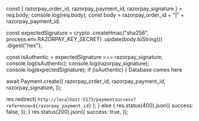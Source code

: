 const { razorpay_order_id, razorpay_payment_id, razorpay_signature } =
req.body;
console.log(req.body);
const body = razorpay_order_id + "|" + razorpay_payment_id;

const expectedSignature = crypto
.createHmac("sha256", process.env.RAZORPAY_KEY_SECRET)
.update(body.toString())
.digest("hex");

const isAuthentic = expectedSignature === razorpay_signature;
console.log(isAuthentic);
console.log(razorpay_signature);
console.log(expectedSignature);
if (isAuthentic) {
Database comes here

await Payment.create({
razorpay_order_id,
razorpay_payment_id,
razorpay_signature,
});

res.redirect(
`http://localhost:5173/paymentsuccess?reference=${razorpay_payment_id}`
);
} else {
res.status(400).json({
success: false,
});
}
res.status(200).json({
success: true,
});
